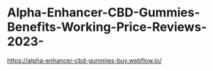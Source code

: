 # Alpha-Enhancer-CBD-Gummies-Benefits-Working-Price-Reviews-2023-
https://alpha-enhancer-cbd-gummies-buy.webflow.io/

